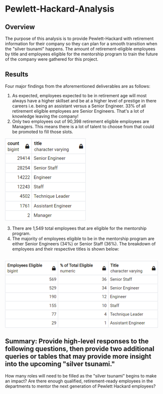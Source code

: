 # Pewlett-Hackard-Analysis

## Overview
The purpose of this analysis is to provide Pewlett-Hackard with retirement information for their company so they can plan for a smooth transition when the "silver tsunami" happens. The amount of retirement-eligible employees by title and employees eligible for the mentorship program to train the future of the company were gathered for this project.


## Results
Four major findings from the aforementioned deliverables are as follows:
1. As expected, employees expected to be in retirement age will most always have a higher skillset and be at a higher level of prestige in there careers i.e. being an assistant versus a Senior Engineer. 33% of all retirement eligible employees are Senior Engineers. That's a lot of knowledge leaving the company!
2. Only two employees out of 90,398 retirement eligible employees are Managers. This means there is a lot of talent to choose from that could be promoted to fill those slots.
<img src="https://github.com/smyoung88/Pewlett-Hackard-Analysis/blob/main/Retirement_Eligible_by_Title.png" title = "Eligible for Retirement Breakdown">

3. There are 1,549 total employees that are eligible for the mentorship program.
4. The majority of employees eligible to be in the mentorship program are either Senior Engineers (34%) or Senior Staff (36%). The breakdown of employees and their respective titles is shown below:
<br>
<img src="https://github.com/smyoung88/Pewlett-Hackard-Analysis/blob/main/EmployeeMentorshipProgram.png" title = "Mentorship Breakdown">

## Summary: Provide high-level responses to the following questions, then provide two additional queries or tables that may provide more insight into the upcoming "silver tsunami."
How many roles will need to be filled as the "silver tsunami" begins to make an impact?
Are there enough qualified, retirement-ready employees in the departments to mentor the next generation of Pewlett Hackard employees?

